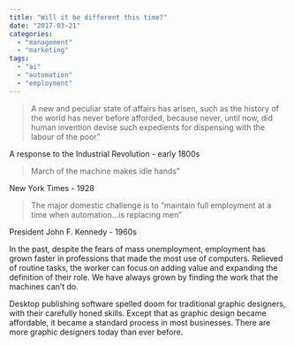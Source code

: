 ```yaml
---
title: "Will it be different this time?"
date: "2017-03-21"
categories: 
  - "management"
  - "marketing"
tags: 
  - "ai"
  - "automation"
  - "employment"
---
```


> A new and peculiar state of affairs has arisen, such as the history of the world has never before afforded, because never, until now, did human invention devise such expedients for dispensing with the labour of the poor”

A response to the Industrial Revolution - early 1800s

> March of the machine makes idle hands”

New York Times - 1928

> The major domestic challenge is to “maintain full employment at a time when automation…is replacing men”

President John F. Kennedy - 1960s

In the past, despite the fears of mass unemployment, employment has grown faster in professions that made the most use of computers. Relieved of routine tasks, the worker can focus on adding value and expanding the definition of their role. We have always grown by finding the work that the machines can’t do.

Desktop publishing software spelled doom for traditional graphic designers, with their carefully honed skills. Except that as graphic design became affordable, it became a standard process in most businesses. There are more graphic designers today than ever before.
